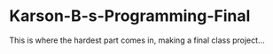 # Karson-B-s-Programming-Final
This is where the hardest part comes in, making a final class project...
